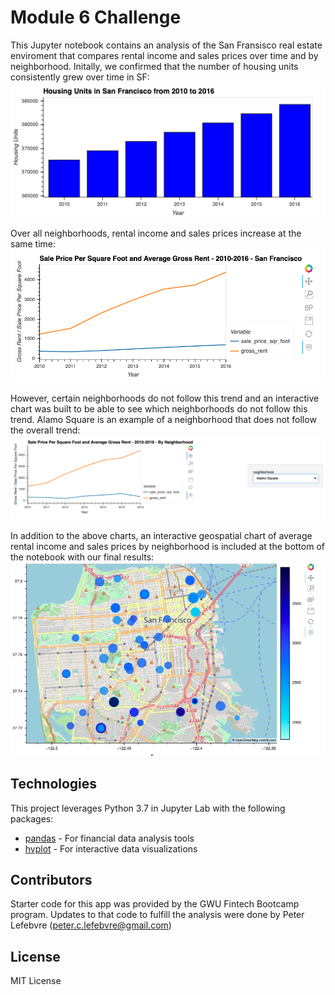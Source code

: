 # Module 6 Challenge

This Jupyter notebook contains an analysis of the San Fransisco real estate enviroment that compares rental income and sales prices over time and by neighborhood. Initally, we confirmed that the number of housing units consistently grew over time in SF:
![SFHousingUnits](/Images/zoomed-housing-units-by-year.png)

Over all neighborhoods, rental income and sales prices increase at the same time:
![AllSFPlot](/Images/avg-sale-px-sq-foot-gross-rent.png)

However, certain neighborhoods do not follow this trend and an interactive chart was built to be able to see which neighborhoods do not follow this trend. Alamo Square is an example of a neighborhood that does not follow the overall trend:
![AlamoSqPlot](/Images/pricing-info-by-neighborhood.png)

In addition to the above charts, an interactive geospatial chart of average rental income and sales prices by neighborhood is included at the bottom of the notebook with our final results:
![GeoPlot](/Images/6-4-geoviews-plot.png)

## Technologies

This project leverages Python 3.7 in Jupyter Lab with the following packages:

* [pandas](https://pandas.pydata.org/) - For financial data analysis tools
* [hvplot](https://hvplot.holoviz.org/) - For interactive data visualizations

## Contributors

Starter code for this app was provided by the GWU Fintech Bootcamp program. Updates to that code to fulfill the analysis were done by Peter Lefebvre (peter.c.lefebvre@gmail.com)

## License

MIT License
